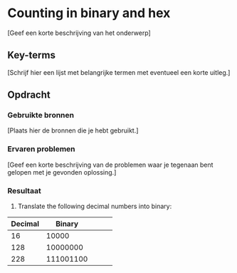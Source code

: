 # Counting in binary and hex
[Geef een korte beschrijving van het onderwerp]

## Key-terms
[Schrijf hier een lijst met belangrijke termen met eventueel een korte uitleg.]

## Opdracht
### Gebruikte bronnen
[Plaats hier de bronnen die je hebt gebruikt.]

### Ervaren problemen
[Geef een korte beschrijving van de problemen waar je tegenaan bent gelopen met je gevonden oplossing.]

### Resultaat
1. Translate the following decimal numbers into binary:  

| Decimal | Binary    |   |   |   |
|---------|-----------|---|---|---|
| 16      | 10000     |   |   |   |
| 128     | 10000000  |   |   |   |
| 228     | 111001100 |   |   |   |